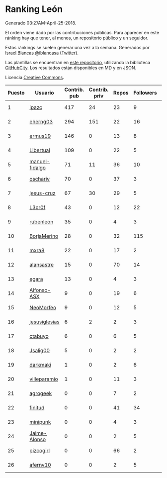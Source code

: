 # Ranking León

Generado 03:27AM-April-25-2018.

El orden viene dado por las contribuciones públicas. Para aparecer en este ránking hay que tener, al menos, un repositorio público y un seguidor.

Estos ránkings se suelen generar una vez a la semana. Generados por [Israel Blancas @iblancasa](https://github.com/iblancasa/) [(Twitter)](https://twitter.com/iblancasa).

Las plantillas se encuentran en [este repositorio](https://github.com/iblancasa/GH-Spanish-Ranking), utilizando la biblioteca [GitHubCity](https://github.com/iblancasa/GitHubCity). Los resultados están disponibles en MD y en JSON.

Licencia [Creative Commons](https://creativecommons.org/licenses/by/4.0/).

| Puesto   |  Usuario  | Contrib. pub | Contrib. priv |Repos| Followers | Desde |  Avatar  |
|----------|-----------|--------------|---------------|-----|-----------|-------|----------|
|1|[ipazc](https://github.com/ipazc)|417|24|23|9|2014-03-03|![ipazc](https://avatars0.githubusercontent.com/u/6841743)|
|2|[eherng03](https://github.com/eherng03)|294|151|22|16|2016-03-03|![eherng03](https://avatars1.githubusercontent.com/u/17623621)|
|3|[ermus19](https://github.com/ermus19)|146|0|13|8|2012-12-14|![ermus19](https://avatars3.githubusercontent.com/u/3046446)|
|4|[Libertual](https://github.com/Libertual)|109|0|22|5|2014-11-17|![Libertual](https://avatars1.githubusercontent.com/u/9809302)|
|5|[manuel-fidalgo](https://github.com/manuel-fidalgo)|71|11|36|10|2016-02-05|![manuel-fidalgo](https://avatars1.githubusercontent.com/u/17085524)|
|6|[oschariv](https://github.com/oschariv)|70|0|37|3|2016-09-26|![oschariv](https://avatars1.githubusercontent.com/u/22443024)|
|7|[jesus-cruz](https://github.com/jesus-cruz)|67|30|29|5|2016-03-04|![jesus-cruz](https://avatars2.githubusercontent.com/u/17657793)|
|8|[L3cr0f](https://github.com/L3cr0f)|43|0|12|22|2016-02-25|![L3cr0f](https://avatars0.githubusercontent.com/u/17481756)|
|9|[rubenleon](https://github.com/rubenleon)|35|0|4|3|2017-06-08|![rubenleon](https://avatars3.githubusercontent.com/u/29290728)|
|10|[BorjaMerino](https://github.com/BorjaMerino)|28|0|32|115|2012-05-03|![BorjaMerino](https://avatars1.githubusercontent.com/u/1701534)|
|11|[mxra8](https://github.com/mxra8)|22|0|17|2|2015-12-14|![mxra8](https://avatars3.githubusercontent.com/u/16283729)|
|12|[alansastre](https://github.com/alansastre)|15|0|70|14|2013-12-02|![alansastre](https://avatars0.githubusercontent.com/u/6086933)|
|13|[egara](https://github.com/egara)|13|0|4|3|2015-08-07|![egara](https://avatars0.githubusercontent.com/u/13696843)|
|14|[Alfonso-ASX](https://github.com/Alfonso-ASX)|9|0|19|6|2012-01-11|![Alfonso-ASX](https://avatars2.githubusercontent.com/u/1320670)|
|15|[NeoMorfeo](https://github.com/NeoMorfeo)|9|0|12|5|2013-03-04|![NeoMorfeo](https://avatars2.githubusercontent.com/u/3766333)|
|16|[jesusiglesias](https://github.com/jesusiglesias)|6|2|2|3|2015-02-27|![jesusiglesias](https://avatars1.githubusercontent.com/u/11229430)|
|17|[ctabuyo](https://github.com/ctabuyo)|6|0|6|5|2015-08-12|![ctabuyo](https://avatars1.githubusercontent.com/u/13765677)|
|18|[Jsalig00](https://github.com/Jsalig00)|5|0|2|2|2018-02-20|![Jsalig00](https://avatars3.githubusercontent.com/u/36676028)|
|19|[darkmaki](https://github.com/darkmaki)|1|0|2|6|2014-12-01|![darkmaki](https://avatars0.githubusercontent.com/u/10024998)|
|20|[villeparamio](https://github.com/villeparamio)|1|0|11|3|2015-12-01|![villeparamio](https://avatars2.githubusercontent.com/u/16100827)|
|21|[agrogeek](https://github.com/agrogeek)|0|0|7|2|2009-04-01|![agrogeek](https://avatars0.githubusercontent.com/u/69480)|
|22|[finitud](https://github.com/finitud)|0|0|41|34|2010-02-24|![finitud](https://avatars2.githubusercontent.com/u/209716)|
|23|[minipunk](https://github.com/minipunk)|0|0|4|3|2012-09-20|![minipunk](https://avatars0.githubusercontent.com/u/2388305)|
|24|[Jaime-Alonso](https://github.com/Jaime-Alonso)|0|0|2|5|2014-01-28|![Jaime-Alonso](https://avatars2.githubusercontent.com/u/6524034)|
|25|[pizcogirl](https://github.com/pizcogirl)|0|0|66|2|2014-09-26|![pizcogirl](https://avatars2.githubusercontent.com/u/8928281)|
|26|[afernv10](https://github.com/afernv10)|0|0|2|5|2017-02-23|![afernv10](https://avatars0.githubusercontent.com/u/25979114)|
